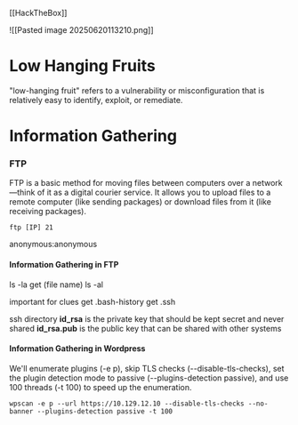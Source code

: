 [[HackTheBox]]

![[Pasted image 20250620113210.png]]
# Low Hanging Fruits
"low-hanging fruit" refers to a vulnerability or misconfiguration that is relatively easy to identify, exploit, or remediate.

# Information Gathering
### FTP
FTP is a basic method for moving files between computers over a network—think of it as a digital courier service. It allows you to upload files to a remote computer (like sending packages) or download files from it (like receiving packages).
```
ftp [IP] 21
```
anonymous:anonymous

#### Information Gathering in FTP
ls -la
get (file name)
ls -al

important for clues
get .bash-history
get .ssh

ssh directory
**id_rsa** is the private key that should be kept secret and never shared
**id_rsa.pub** is the public key that can be shared with other systems

#### Information Gathering in Wordpress
We'll enumerate plugins (-e p), skip TLS checks (--disable-tls-checks), set the plugin detection mode to passive (--plugins-detection passive), and use 100 threads (-t 100) to speed up the enumeration.
```
wpscan -e p --url https://10.129.12.10 --disable-tls-checks --no-banner --plugins-detection passive -t 100
```


